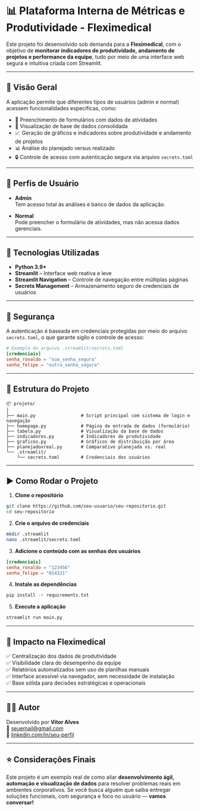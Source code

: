 
# 📊 Plataforma Interna de Métricas e Produtividade - Fleximedical

Este projeto foi desenvolvido sob demanda para a **Fleximedical**, com o objetivo de **monitorar indicadores de produtividade, andamento de projetos e performance da equipe**, tudo por meio de uma interface web segura e intuitiva criada com Streamlit.

---

## 🚀 Visão Geral

A aplicação permite que diferentes tipos de usuários (admin e normal) acessem funcionalidades específicas, como:

- 📝 Preenchimento de formulários com dados de atividades
- 📂 Visualização de base de dados consolidada
- 📈 Geração de gráficos e indicadores sobre produtividade e andamento de projetos
- 📊 Análise do planejado versus realizado
- 🔒 Controle de acesso com autenticação segura via arquivo `secrets.toml`

---

## 👥 Perfis de Usuário

- **Admin**  
  Tem acesso total às análises e banco de dados da aplicação.

- **Normal**  
  Pode preencher o formulário de atividades, mas não acessa dados gerenciais.

---

## 🧠 Tecnologias Utilizadas

- **Python 3.9+**
- **Streamlit** – Interface web reativa e leve
- **Streamlit Navigation** – Controle de navegação entre múltiplas páginas
- **Secrets Management** – Armazenamento seguro de credenciais de usuários

---

## 🔐 Segurança

A autenticação é baseada em credenciais protegidas por meio do arquivo `secrets.toml`, o que garante sigilo e controle de acesso:

```toml
# Exemplo do arquivo .streamlit/secrets.toml
[credenciais]
senha_ronaldo = "sua_senha_segura"
senha_felipe = "outra_senha_segura"
```

---

## 📁 Estrutura do Projeto

```
📦 projeto/
│
├── main.py                 # Script principal com sistema de login e navegação
├── homepage.py             # Página de entrada de dados (formulário)
├── tabela.py               # Visualização da base de dados
├── indicadores.py          # Indicadores de produtividade
├── graficos.py             # Gráficos de distribuição por área
├── planejadoxreal.py       # Comparativo planejado vs. real
└── .streamlit/
    └── secrets.toml        # Credenciais dos usuários
```

---

## ▶️ Como Rodar o Projeto

1. **Clone o repositório**
```bash
git clone https://github.com/seu-usuario/seu-repositorio.git
cd seu-repositorio
```

2. **Crie o arquivo de credenciais**
```bash
mkdir .streamlit
nano .streamlit/secrets.toml
```

3. **Adicione o conteúdo com as senhas dos usuários**
```toml
[credenciais]
senha_ronaldo = "123456"
senha_felipe = "654321"
```

4. **Instale as dependências**
```bash
pip install -r requirements.txt
```

5. **Execute a aplicação**
```bash
streamlit run main.py
```

---

## 💼 Impacto na Fleximedical

✅ Centralização dos dados de produtividade  
✅ Visibilidade clara do desempenho da equipe  
✅ Relatórios automatizados sem uso de planilhas manuais  
✅ Interface acessível via navegador, sem necessidade de instalação  
✅ Base sólida para decisões estratégicas e operacionais  

---

## 👨‍💻 Autor

Desenvolvido por **Vitor Alves**  
📧 seuemail@gmail.com  
💼 [linkedin.com/in/seu-perfil](https://linkedin.com/in/seu-perfil)

---

## ⭐ Considerações Finais

Este projeto é um exemplo real de como aliar **desenvolvimento ágil, automação e visualização de dados** para resolver problemas reais em ambientes corporativos. Se você busca alguém que saiba entregar soluções funcionais, com segurança e foco no usuário — **vamos conversar!**
